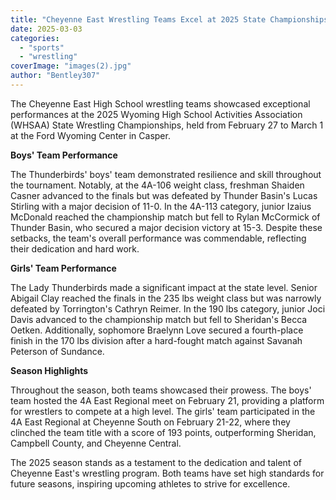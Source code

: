 ```yaml
---
title: "Cheyenne East Wrestling Teams Excel at 2025 State Championships"
date: 2025-03-03
categories: 
  - "sports"
  - "wrestling"
coverImage: "images(2).jpg"
author: "Bentley307"
---
```


The Cheyenne East High School wrestling teams showcased exceptional performances at the 2025 Wyoming High School Activities Association (WHSAA) State Wrestling Championships, held from February 27 to March 1 at the Ford Wyoming Center in Casper.

**Boys' Team Performance**

The Thunderbirds' boys' team demonstrated resilience and skill throughout the tournament. Notably, at the 4A-106 weight class, freshman Shaiden Casner advanced to the finals but was defeated by Thunder Basin's Lucas Stirling with a major decision of 11-0. In the 4A-113 category, junior Izaius McDonald reached the championship match but fell to Rylan McCormick of Thunder Basin, who secured a major decision victory at 15-3. Despite these setbacks, the team's overall performance was commendable, reflecting their dedication and hard work.

**Girls' Team Performance**

The Lady Thunderbirds made a significant impact at the state level. Senior Abigail Clay reached the finals in the 235 lbs weight class but was narrowly defeated by Torrington's Cathryn Reimer. In the 190 lbs category, junior Joci Davis advanced to the championship match but fell to Sheridan's Becca Oetken. Additionally, sophomore Braelynn Love secured a fourth-place finish in the 170 lbs division after a hard-fought match against Savanah Peterson of Sundance.

**Season Highlights**

Throughout the season, both teams showcased their prowess. The boys' team hosted the 4A East Regional meet on February 21, providing a platform for wrestlers to compete at a high level. The girls' team participated in the 4A East Regional at Cheyenne South on February 21-22, where they clinched the team title with a score of 193 points, outperforming Sheridan, Campbell County, and Cheyenne Central.

The 2025 season stands as a testament to the dedication and talent of Cheyenne East's wrestling program. Both teams have set high standards for future seasons, inspiring upcoming athletes to strive for excellence.
